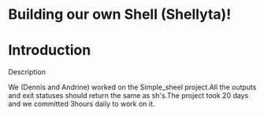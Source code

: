 # Building our own Shell (Shellyta)!
# Introduction
Description

We (Dennis and Andrine) worked on the Simple_sheel project.All the outputs and exit statuses should return the same as sh's.The project took 20 days and we committed 3hours daily to work on it.
